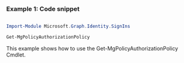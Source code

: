 ### Example 1: Code snippet

```powershell

Import-Module Microsoft.Graph.Identity.SignIns

Get-MgPolicyAuthorizationPolicy

```
This example shows how to use the Get-MgPolicyAuthorizationPolicy Cmdlet.

